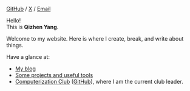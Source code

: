 [GitHub](https://github.com/q1zhen) /
[X](https://x.com/q1zhen_) /
[Email](mailto:hi@qizhen-yang.cn)

Hello!  
This is **Qizhen Yang**.

Welcome to my website. Here is where I create, break, and write about things.

Have a glance at:
- [My blog](/blog)
- [Some projects and useful tools](/projects)
- [Computer&shy;ization Club](https://computerization.io) ([GitHub](https://github.com/Computerization)), where I am the current club leader.
